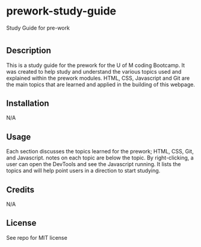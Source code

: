 # prework-study-guide
Study Guide for pre-work 
# <Prework Study Guide Webpage>

## Description

This is a study guide for the prework for the U of M coding Bootcamp. It was created to help study and understand the various topics used and explained within the prework modules. HTML, CSS, Javascript and Git are the main topics that are learned and applied in the building of this webpage.  


## Installation

N/A

## Usage

Each section discusses the topics learned for the prework; HTML, CSS, Git, and Javascript. notes on each topic are below the topic. By right-clicking, a user can open the DevTools and see the Javascript running. It lists the topics and will help point users in a direction to start studying. 

## Credits

N/A

## License

See repo for MIT license 